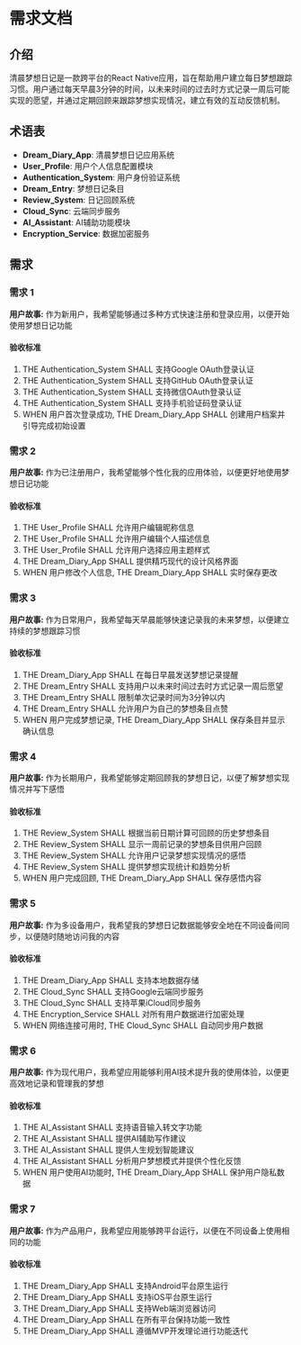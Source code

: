 # 需求文档

## 介绍

清晨梦想日记是一款跨平台的React Native应用，旨在帮助用户建立每日梦想跟踪习惯。用户通过每天早晨3分钟的时间，以未来时间的过去时方式记录一周后可能实现的愿望，并通过定期回顾来跟踪梦想实现情况，建立有效的互动反馈机制。

## 术语表

- **Dream_Diary_App**: 清晨梦想日记应用系统
- **User_Profile**: 用户个人信息配置模块
- **Authentication_System**: 用户身份验证系统
- **Dream_Entry**: 梦想日记条目
- **Review_System**: 日记回顾系统
- **Cloud_Sync**: 云端同步服务
- **AI_Assistant**: AI辅助功能模块
- **Encryption_Service**: 数据加密服务

## 需求

### 需求 1

**用户故事:** 作为新用户，我希望能够通过多种方式快速注册和登录应用，以便开始使用梦想日记功能

#### 验收标准

1. THE Authentication_System SHALL 支持Google OAuth登录认证
2. THE Authentication_System SHALL 支持GitHub OAuth登录认证  
3. THE Authentication_System SHALL 支持微信OAuth登录认证
4. THE Authentication_System SHALL 支持手机验证码登录认证
5. WHEN 用户首次登录成功, THE Dream_Diary_App SHALL 创建用户档案并引导完成初始设置

### 需求 2

**用户故事:** 作为已注册用户，我希望能够个性化我的应用体验，以便更好地使用梦想日记功能

#### 验收标准

1. THE User_Profile SHALL 允许用户编辑昵称信息
2. THE User_Profile SHALL 允许用户编辑个人描述信息
3. THE User_Profile SHALL 允许用户选择应用主题样式
4. THE Dream_Diary_App SHALL 提供精巧现代的设计风格界面
5. WHEN 用户修改个人信息, THE Dream_Diary_App SHALL 实时保存更改

### 需求 3

**用户故事:** 作为日常用户，我希望每天早晨能够快速记录我的未来梦想，以便建立持续的梦想跟踪习惯

#### 验收标准

1. THE Dream_Diary_App SHALL 在每日早晨发送梦想记录提醒
2. THE Dream_Entry SHALL 支持用户以未来时间过去时方式记录一周后愿望
3. THE Dream_Entry SHALL 限制单次记录时间为3分钟以内
4. THE Dream_Entry SHALL 允许用户为自己的梦想条目点赞
5. WHEN 用户完成梦想记录, THE Dream_Diary_App SHALL 保存条目并显示确认信息

### 需求 4

**用户故事:** 作为长期用户，我希望能够定期回顾我的梦想日记，以便了解梦想实现情况并写下感悟

#### 验收标准

1. THE Review_System SHALL 根据当前日期计算可回顾的历史梦想条目
2. THE Review_System SHALL 显示一周前记录的梦想条目供用户回顾
3. THE Review_System SHALL 允许用户记录梦想实现情况的感悟
4. THE Review_System SHALL 提供梦想实现统计和趋势分析
5. WHEN 用户完成回顾, THE Dream_Diary_App SHALL 保存感悟内容

### 需求 5

**用户故事:** 作为多设备用户，我希望我的梦想日记数据能够安全地在不同设备间同步，以便随时随地访问我的内容

#### 验收标准

1. THE Dream_Diary_App SHALL 支持本地数据存储
2. THE Cloud_Sync SHALL 支持Google云端同步服务
3. THE Cloud_Sync SHALL 支持苹果iCloud同步服务
4. THE Encryption_Service SHALL 对所有用户数据进行加密处理
5. WHEN 网络连接可用时, THE Cloud_Sync SHALL 自动同步用户数据

### 需求 6

**用户故事:** 作为现代用户，我希望应用能够利用AI技术提升我的使用体验，以便更高效地记录和管理我的梦想

#### 验收标准

1. THE AI_Assistant SHALL 支持语音输入转文字功能
2. THE AI_Assistant SHALL 提供AI辅助写作建议
3. THE AI_Assistant SHALL 提供人生规划智能建议
4. THE AI_Assistant SHALL 分析用户梦想模式并提供个性化反馈
5. WHEN 用户使用AI功能时, THE Dream_Diary_App SHALL 保护用户隐私数据

### 需求 7

**用户故事:** 作为产品用户，我希望应用能够跨平台运行，以便在不同设备上使用相同的功能

#### 验收标准

1. THE Dream_Diary_App SHALL 支持Android平台原生运行
2. THE Dream_Diary_App SHALL 支持iOS平台原生运行  
3. THE Dream_Diary_App SHALL 支持Web端浏览器访问
4. THE Dream_Diary_App SHALL 在所有平台保持功能一致性
5. THE Dream_Diary_App SHALL 遵循MVP开发理论进行功能迭代